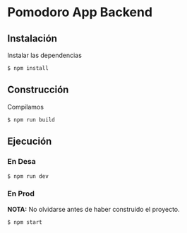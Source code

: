 # Pomodoro App Backend

## Instalación

Instalar las dependencias

```
$ npm install
```

## Construcción

Compilamos

```
$ npm run build
```

## Ejecución

### En Desa

```
$ npm run dev
```

### En Prod

**NOTA:** No olvidarse antes de haber construido el proyecto.

```
$ npm start
```